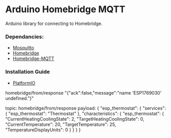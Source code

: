 # Arduino Homebridge MQTT

Arduino library for connecting to Homebridge.

### Dependancies:
* [Mosquitto](https://mosquitto.org)
* [Homebridge](https://github.com/nfarina/homebridge)
* [Homebridge-MQTT](https://github.com/cflurin/homebridge-mqtt)

### Installation Guide
* [PlatformIO](http://platformio.org/lib)

homebridge/from/response
"{"ack":false,"message":"name 'ESP1769030' undefined."}"

topic: homebridge/from/response
payload:
{
	"esp_thermostat": {
		"services": {
			"esp_thermostat": "Thermostat"
		},
		"characteristics": {
			"esp_thermostat": {
				"CurrentHeatingCoolingState": 2,
				"TargetHeatingCoolingState": 0,
				"CurrentTemperature": 20,
				"TargetTemperature": 25,
				"TemperatureDisplayUnits": 0
			}
		}
	}
}

